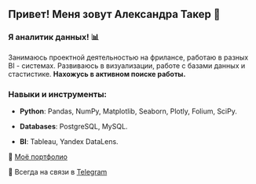 ## Привет! Меня зовут Александра Такер :raising_hand:

### Я аналитик данных! :bar_chart:

Занимаюсь проектной деятельностью на фрилансе, работаю в разных BI - системах. Развиваюсь в визуализации, работе с базами данных и стастистике. **Нахожусь в активном поиске работы.**

### Навыки и инструменты:

- **Python**: Pandas, NumPy, Matplotlib, Seaborn, Plotly, Folium, SciPy.
  
- **Databases**: PostgreSQL, MySQL.
  
- **BI**: Tableau, Yandex DataLens.


 :briefcase: [Моё портфолио](https://github.com/aleksandratucker/Portfolio)

 
 :mega: Всегда на связи в [Telegram](https://t.me/sashatucker)

